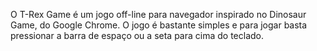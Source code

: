  O T-Rex Game é um jogo off-line para navegador inspirado no Dinosaur Game, do Google Chrome. O jogo é bastante simples e para jogar basta pressionar a barra de espaço ou a seta para cima do teclado.